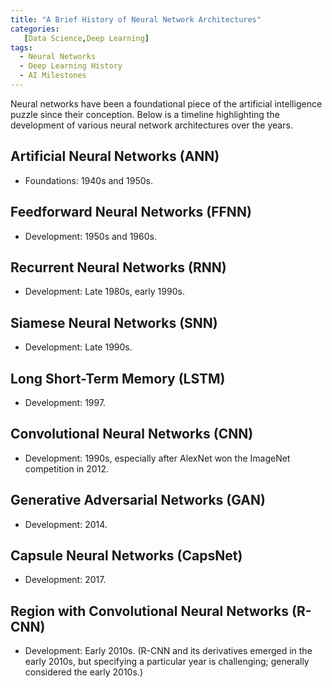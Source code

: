 ```yaml
---
title: "A Brief History of Neural Network Architectures"
categories:
   [Data Science,Deep Learning]
tags:
  - Neural Networks
  - Deep Learning History
  - AI Milestones
---
```


Neural networks have been a foundational piece of the artificial intelligence puzzle since their conception. Below is a timeline highlighting the development of various neural network architectures over the years.

## Artificial Neural Networks (ANN)
- Foundations: 1940s and 1950s.

## Feedforward Neural Networks (FFNN)
- Development: 1950s and 1960s.

## Recurrent Neural Networks (RNN)
- Development: Late 1980s, early 1990s.

## Siamese Neural Networks (SNN)
- Development: Late 1990s.

## Long Short-Term Memory (LSTM)
- Development: 1997.

## Convolutional Neural Networks (CNN)
- Development: 1990s, especially after AlexNet won the ImageNet competition in 2012.

## Generative Adversarial Networks (GAN)
- Development: 2014.

## Capsule Neural Networks (CapsNet)
- Development: 2017.

## Region with Convolutional Neural Networks (R-CNN)
- Development: Early 2010s. (R-CNN and its derivatives emerged in the early 2010s, but specifying a particular year is challenging; generally considered the early 2010s.)
